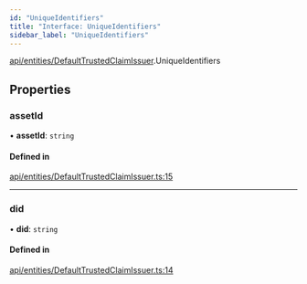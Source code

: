 ```yaml
---
id: "UniqueIdentifiers"
title: "Interface: UniqueIdentifiers"
sidebar_label: "UniqueIdentifiers"
---
```


[api/entities/DefaultTrustedClaimIssuer](../../../../../modules/API/Entities/DefaultTrustedClaimIssuer/DefaultTrustedClaimIssuer.md).UniqueIdentifiers

## Properties

### assetId

• **assetId**: `string`

#### Defined in

[api/entities/DefaultTrustedClaimIssuer.ts:15](https://github.com/PolymeshAssociation/polymesh-sdk/blob/c8da9dfce/src/api/entities/DefaultTrustedClaimIssuer.ts#L15)

___

### did

• **did**: `string`

#### Defined in

[api/entities/DefaultTrustedClaimIssuer.ts:14](https://github.com/PolymeshAssociation/polymesh-sdk/blob/c8da9dfce/src/api/entities/DefaultTrustedClaimIssuer.ts#L14)
